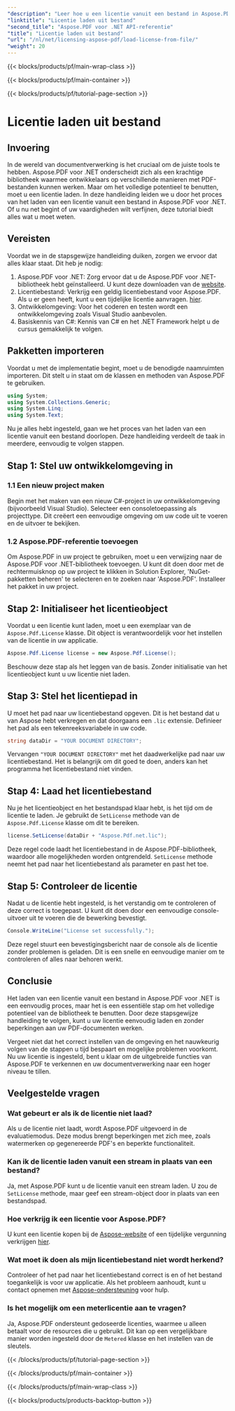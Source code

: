 ```yaml
---
"description": "Leer hoe u een licentie vanuit een bestand in Aspose.PDF voor .NET laadt met deze uitgebreide handleiding. Zorg voor volledige functionaliteit door uw licentie correct in te stellen."
"linktitle": "Licentie laden uit bestand"
"second_title": "Aspose.PDF voor .NET API-referentie"
"title": "Licentie laden uit bestand"
"url": "/nl/net/licensing-aspose-pdf/load-license-from-file/"
"weight": 20
---
```


{{< blocks/products/pf/main-wrap-class >}}

{{< blocks/products/pf/main-container >}}

{{< blocks/products/pf/tutorial-page-section >}}

# Licentie laden uit bestand

## Invoering

In de wereld van documentverwerking is het cruciaal om de juiste tools te hebben. Aspose.PDF voor .NET onderscheidt zich als een krachtige bibliotheek waarmee ontwikkelaars op verschillende manieren met PDF-bestanden kunnen werken. Maar om het volledige potentieel te benutten, moet u een licentie laden. In deze handleiding leiden we u door het proces van het laden van een licentie vanuit een bestand in Aspose.PDF voor .NET. Of u nu net begint of uw vaardigheden wilt verfijnen, deze tutorial biedt alles wat u moet weten.

## Vereisten

Voordat we in de stapsgewijze handleiding duiken, zorgen we ervoor dat alles klaar staat. Dit heb je nodig:

1. Aspose.PDF voor .NET: Zorg ervoor dat u de Aspose.PDF voor .NET-bibliotheek hebt geïnstalleerd. U kunt deze downloaden van de [website](https://releases.aspose.com/pdf/net/).
2. Licentiebestand: Verkrijg een geldig licentiebestand voor Aspose.PDF. Als u er geen heeft, kunt u een tijdelijke licentie aanvragen. [hier](https://purchase.aspose.com/temporary-license/).
3. Ontwikkelomgeving: Voor het coderen en testen wordt een ontwikkelomgeving zoals Visual Studio aanbevolen.
4. Basiskennis van C#: Kennis van C# en het .NET Framework helpt u de cursus gemakkelijk te volgen.

## Pakketten importeren

Voordat u met de implementatie begint, moet u de benodigde naamruimten importeren. Dit stelt u in staat om de klassen en methoden van Aspose.PDF te gebruiken.

```csharp
using System;
using System.Collections.Generic;
using System.Linq;
using System.Text;
```

Nu je alles hebt ingesteld, gaan we het proces van het laden van een licentie vanuit een bestand doorlopen. Deze handleiding verdeelt de taak in meerdere, eenvoudig te volgen stappen.

## Stap 1: Stel uw ontwikkelomgeving in

### 1.1 Een nieuw project maken
Begin met het maken van een nieuw C#-project in uw ontwikkelomgeving (bijvoorbeeld Visual Studio). Selecteer een consoletoepassing als projecttype. Dit creëert een eenvoudige omgeving om uw code uit te voeren en de uitvoer te bekijken.

### 1.2 Aspose.PDF-referentie toevoegen
Om Aspose.PDF in uw project te gebruiken, moet u een verwijzing naar de Aspose.PDF voor .NET-bibliotheek toevoegen. U kunt dit doen door met de rechtermuisknop op uw project te klikken in Solution Explorer, 'NuGet-pakketten beheren' te selecteren en te zoeken naar 'Aspose.PDF'. Installeer het pakket in uw project.

## Stap 2: Initialiseer het licentieobject

Voordat u een licentie kunt laden, moet u een exemplaar van de `Aspose.Pdf.License` klasse. Dit object is verantwoordelijk voor het instellen van de licentie in uw applicatie.

```csharp
Aspose.Pdf.License license = new Aspose.Pdf.License();
```

Beschouw deze stap als het leggen van de basis. Zonder initialisatie van het licentieobject kunt u uw licentie niet laden.

## Stap 3: Stel het licentiepad in

U moet het pad naar uw licentiebestand opgeven. Dit is het bestand dat u van Aspose hebt verkregen en dat doorgaans een `.lic` extensie. Definieer het pad als een tekenreeksvariabele in uw code.

```csharp
string dataDir = "YOUR DOCUMENT DIRECTORY";
```

Vervangen `"YOUR DOCUMENT DIRECTORY"` met het daadwerkelijke pad naar uw licentiebestand. Het is belangrijk om dit goed te doen, anders kan het programma het licentiebestand niet vinden.

## Stap 4: Laad het licentiebestand

Nu je het licentieobject en het bestandspad klaar hebt, is het tijd om de licentie te laden. Je gebruikt de `SetLicense` methode van de `Aspose.Pdf.License` klasse om dit te bereiken.

```csharp
license.SetLicense(dataDir + "Aspose.Pdf.net.lic");
```

Deze regel code laadt het licentiebestand in de Aspose.PDF-bibliotheek, waardoor alle mogelijkheden worden ontgrendeld. `SetLicense` methode neemt het pad naar het licentiebestand als parameter en past het toe.

## Stap 5: Controleer de licentie

Nadat u de licentie hebt ingesteld, is het verstandig om te controleren of deze correct is toegepast. U kunt dit doen door een eenvoudige console-uitvoer uit te voeren die de bewerking bevestigt.

```csharp
Console.WriteLine("License set successfully.");
```

Deze regel stuurt een bevestigingsbericht naar de console als de licentie zonder problemen is geladen. Dit is een snelle en eenvoudige manier om te controleren of alles naar behoren werkt.

## Conclusie

Het laden van een licentie vanuit een bestand in Aspose.PDF voor .NET is een eenvoudig proces, maar het is een essentiële stap om het volledige potentieel van de bibliotheek te benutten. Door deze stapsgewijze handleiding te volgen, kunt u uw licentie eenvoudig laden en zonder beperkingen aan uw PDF-documenten werken.

Vergeet niet dat het correct instellen van de omgeving en het nauwkeurig volgen van de stappen u tijd bespaart en mogelijke problemen voorkomt. Nu uw licentie is ingesteld, bent u klaar om de uitgebreide functies van Aspose.PDF te verkennen en uw documentverwerking naar een hoger niveau te tillen.

## Veelgestelde vragen

### Wat gebeurt er als ik de licentie niet laad?  
Als u de licentie niet laadt, wordt Aspose.PDF uitgevoerd in de evaluatiemodus. Deze modus brengt beperkingen met zich mee, zoals watermerken op gegenereerde PDF's en beperkte functionaliteit.

### Kan ik de licentie laden vanuit een stream in plaats van een bestand?  
Ja, met Aspose.PDF kunt u de licentie vanuit een stream laden. U zou de `SetLicense` methode, maar geef een stream-object door in plaats van een bestandspad.

### Hoe verkrijg ik een licentie voor Aspose.PDF?  
U kunt een licentie kopen bij de [Aspose-website](https://purchase.aspose.com/buy) of een tijdelijke vergunning verkrijgen [hier](https://purchase.aspose.com/temporary-license/).

### Wat moet ik doen als mijn licentiebestand niet wordt herkend?  
Controleer of het pad naar het licentiebestand correct is en of het bestand toegankelijk is voor uw applicatie. Als het probleem aanhoudt, kunt u contact opnemen met [Aspose-ondersteuning](https://forum.aspose.com/c/pdf/10) voor hulp.

### Is het mogelijk om een meterlicentie aan te vragen?  
Ja, Aspose.PDF ondersteunt gedoseerde licenties, waarmee u alleen betaalt voor de resources die u gebruikt. Dit kan op een vergelijkbare manier worden ingesteld door de `Metered` klasse en het instellen van de sleutels.

{{< /blocks/products/pf/tutorial-page-section >}}

{{< /blocks/products/pf/main-container >}}

{{< /blocks/products/pf/main-wrap-class >}}

{{< blocks/products/products-backtop-button >}}